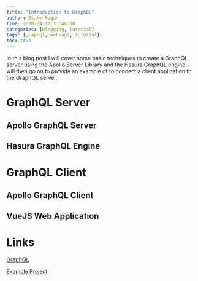 ```yaml
---
title: "Introduction to GraphQL"
author: Blake Rogan
time: 2020-04-17 13:46:00
categories: [Blogging, Tutorial]
tags: [graphql, web-api, tutorial]
toc: true
---
```


In this blog post I will cover some basic techniques to create a GraphQL server using the Apollo Server Library
and the Hasura GraphQL engine. I will then go on to provide an example of to connect a client application to the
GraphQL server.

# GraphQL Server

##  Apollo GraphQL Server

## Hasura GraphQL Engine


# GraphQL Client

## Apollo GraphQL Client

## VueJS Web Application


# Links
[GraphQL](https://graphql.org/)

[Example Project](https://github.com/Cethric/GraphQLIntro)
